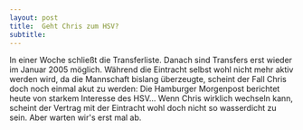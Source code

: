 ```yaml
---
layout: post
title:  Geht Chris zum HSV?
subtitle:  
---
```


In einer Woche schließt die Transferliste. Danach sind Transfers erst wieder im Januar 2005 möglich. Während die Eintracht selbst wohl nicht mehr aktiv werden wird, da die Mannschaft bislang überzeugte, scheint der Fall Chris doch noch einmal akut zu werden: Die Hamburger Morgenpost berichtet heute von starkem Interesse des HSV... Wenn Chris wirklich wechseln kann, scheint der Vertrag mit der Eintracht wohl doch nicht so wasserdicht zu sein. Aber warten wir's erst mal ab.


